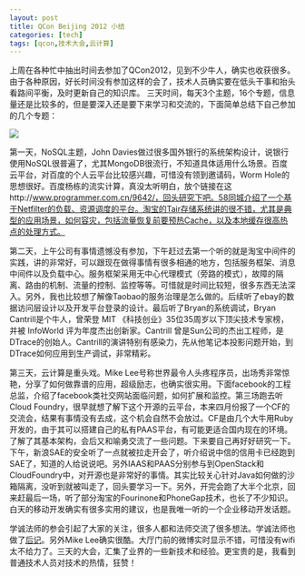 ```yaml
---
layout: post
title: QCon Beijing 2012 小结
categories: [tech]
tags: [qcon,技术大会,云计算]
---
```


上周在各种忙中抽出时间去参加了QCon2012，见到不少牛人，确实也收获很多。由于各种原因，好长时间没有参加这样的会了，技术人员确实要在低头干事和抬头看路间平衡，及时更新自己的知识库。
三天时间，每天3个主题，16个专题，信息量还是比较多的，但是要深入还是要下来学习和交流的，下面简单总结下自己参加的几个专题：

![](https://enr5xg.sn2.livefilestore.com/y1mnoRlcg-vigN6lpL3gTsUKbjqHRVq2QyLmZvl0BXEgtOqpOCBvKew8MwSaYi83XXIrDR50Xdo91GjD4-1baBl80799sJAuLLGQixOU_OEZTbGuk96nvzrlg/qcon2012.jpg?psid=1)

第一天，NoSQL主题，John Davies做过很多国外银行的系统架构设计，说银行使用NoSQL很普遍了，尤其MongoDB很流行，不知道具体适用什么场景。百度云平台，对百度的个人云平台比较感兴趣，可惜没有领到邀请码，Worm Hole的思想很好。百度杨栋的流实计算，真没太听明白，放个链接在这http://www.programmer.com.cn/9642/，回头研究下吧。58同城介绍了一个基于Netfilter的负载、资源调度的平台。淘宝的Tair存储系统讲的很不错，尤其是典型的应用场景，如何容灾，包括流量恢复前要预热Cache，以及本地缓存很高热点的处理方式。
  
第二天，上午公司有事情遗憾没有参加，下午赶过去第一个听的就是淘宝中间件的实践，讲的非常好，可以跟现在做得事情有很多相通的地方，包括服务框架、消息中间件以及负载中心。服务框架采用无中心代理模式（旁路的模式），故障的隔离、路由的机制、流量的控制、监控等等。可惜就是时间比较短，很多东西无法深入。另外，我也比较想了解像Taobao的服务治理是怎么做的。后续听了ebay的数据访问层设计以及开发平台登录的设计。最后听了Bryan的系统调试，Bryan Cantrill是个牛人，曾荣登 MIT 《科技创业》35位35周岁以下顶尖技术专家榜，并被 InfoWorld 评为年度杰出创新家。Cantrill 曾是Sun公司的杰出工程师，是DTrace的创始人。Cantrill的演讲特别有感染力，先从他笔记本投影问题开始，到DTrace如何应用到生产调试，非常精彩。
 
第三天，云计算是重头戏。Mike Lee号称世界最令人头疼程序员，出场秀非常惊艳，分享了如何做靠谱的应用，超级励志，也确实很实用。下面facebook的工程总监，介绍了facebook类社交网站面临问题，如何扩展和监控。第三场跑去听Cloud Foundry，很早就想了解下这个开源的云平台，本来四月份报了一个CF的交流会，结果有事情没有去成，这个机会自然不会放过。CF是由几个大牛用Ruby开发的，由于其可以搭建自己的私有PAAS平台，有可能更适合国内现在的环境。了解了其基本架构，会后又和喻勇交流了一些问题。下来要自己再好好研究一下。下午，新浪SAE的安全听了一点就被拉走开会了，听介绍说中信的信用卡已经跑到SAE了，知道的人给说说吧。另外IAAS和PAAS分别参与到OpenStack和CloudFoundry中，对开源也是非常好的事情。其实比较关心针对Java如何做的沙箱隔离，没听到就被叫走了，回头要学习一下。另外，开完会跑了大半个北京，回来赶最后一场，听了部分淘宝的Fourinone和PhoneGap技术，也长了不少知识。白天的移动开发确实有很多实用的建议，也是我唯一听的一个企业移动开发话题。
 
学诚法师的参会引起了大家的关注，很多人都和法师交流了很多想法。学诚法师也做了[后记](http://blog.sina.com.cn/s/blog_489e98b90102e0l0.html)。另外Mike Lee确实很酷。大厅门前的微博实时显示不错，可惜没有wifi太不给力了。三天的大会，汇集了业界的一些新技术和经验。更宝贵的是，我看到普通技术人员对技术的热情，狂赞！



